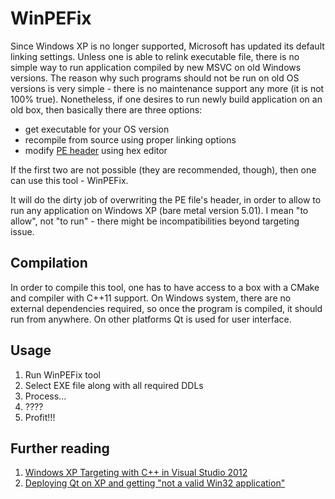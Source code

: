 WinPEFix
========

Since Windows XP is no longer supported, Microsoft has updated its default
linking settings. Unless one is able to relink executable file, there is no
simple way to run application compiled by new MSVC on old Windows versions.
The reason why such programs should not be run on old OS versions is very
simple - there is no maintenance support any more (it is not 100% true).
Nonetheless, if one desires to run newly build application on an old box,
then basically there are three options:

- get executable for your OS version
- recompile from source using proper linking options
- modify [PE header](https://en.wikipedia.org/wiki/Portable_Executable) using
  hex editor

If the first two are not possible (they are recommended, though), then one
can use this tool - WinPEFix.

It will do the dirty job of overwriting the PE file's header, in order
to allow to run any application on Windows XP (bare metal version 5.01).
I mean "to allow", not "to run" - there might be incompatibilities
beyond targeting issue.


Compilation
-----------

In order to compile this tool, one has to have access to a box with a CMake
and compiler with C++11 support. On Windows system, there are no external
dependencies required, so once the program is compiled, it should run from
anywhere. On other platforms Qt is used for user interface.


Usage
-----

1. Run WinPEFix tool
2. Select EXE file along with all required DDLs
3. Process...
4. ????
5. Profit!!!


Further reading
---------------

1. [Windows XP Targeting with C++ in Visual Studio 2012](http://blogs.msdn.com/b/vcblog/archive/2012/10/08/windows-xp-targeting-with-c-in-visual-studio-2012.aspx)
2. [Deploying Qt on XP and getting "not a valid Win32 application"](http://www.tripleboot.org/?p=423)
